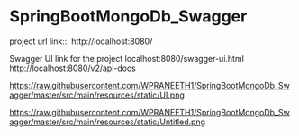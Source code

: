 # SpringBootMongoDb_Swagger

project url link:::
http://localhost:8080/


Swagger UI link for the project
localhost:8080/swagger-ui.html
http://localhost:8080/v2/api-docs

https://raw.githubusercontent.com/WPRANEETH1/SpringBootMongoDb_Swagger/master/src/main/resources/static/UI.png

https://raw.githubusercontent.com/WPRANEETH1/SpringBootMongoDb_Swagger/master/src/main/resources/static/Untitled.png

